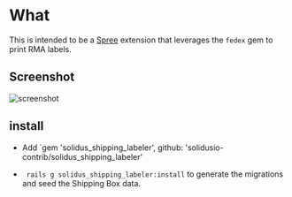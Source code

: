 # What
This is intended to be a [Spree](https://github.com/spree/spree) extension that leverages the `fedex` gem to print RMA labels.

## Screenshot
![screenshot](http://i.imgur.com/tj7EqUP.png)

## install
* Add `gem 'solidus_shipping_labeler', github: 'solidusio-contrib/solidus_shipping_labeler'


* ` rails g solidus_shipping_labeler:install` to generate the migrations and seed the Shipping Box data.

